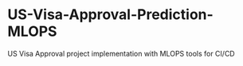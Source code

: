 # US-Visa-Approval-Prediction-MLOPS
US Visa Approval project implementation with MLOPS tools for CI/CD
